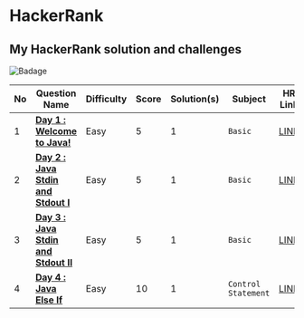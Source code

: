 # HackerRank
## My HackerRank solution and challenges

![Badage](https://github.com/abheeshtsingh2803/HackerRank_Java/assets/131380599/95954f94-a9e6-4752-9e88-b245e5ddfceb)

| No | Question Name | Difficulty | Score | Solution(s) | Subject | HR Link |
|--|--|--|--|--|--|--|
| 1 | [**Day 1 : Welcome to Java!**](solution/Welcome_to_java.md) | Easy | 5 | 1 | `Basic` | [LINK](https://www.hackerrank.com/challenges/welcome-to-java/problem?isFullScreen=true) |
| 2 | [**Day 2 : Java Stdin and Stdout I**](solution/Java_stdin_and_stdout_I.md) | Easy | 5 | 1 | `Basic` | [LINK](https://www.hackerrank.com/challenges/java-stdin-and-stdout-1/problem?isFullScreen=true) |
| 3 | [**Day 3 : Java Stdin and Stdout II**](solution/Java_stdin_and_stdout_II.md) | Easy | 5 | 1 | `Basic` | [LINK](https://www.hackerrank.com/challenges/java-stdin-stdout/problem?isFullScreen=true) |
| 4 | [**Day 4 : Java Else If**](solution/Java_Else_if.md) | Easy | 10 | 1 | `Control Statement` | [LINK](https://www.hackerrank.com/challenges/java-if-else/problem?isFullScreen=true) |
